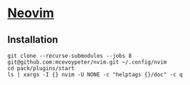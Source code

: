 # [Neovim]

## Installation

```console copy
git clone --recurse-submodules --jobs 8 git@github.com:mcevoypeter/nvim.git ~/.config/nvim
cd pack/plugins/start
ls | xargs -I {} nvim -U NONE -c "helptags {}/doc" -c q
```

[Neovim]: https://neovim.io
